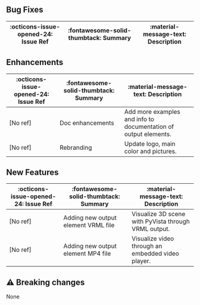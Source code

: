 ## Bug Fixes

| :octicons-issue-opened-24: Issue Ref | :fontawesome-solid-thumbtack: Summary | :material-message-text: Description |
| ------------------------------------ | ------------------------------------- | ----------------------------------- |

## Enhancements

| :octicons-issue-opened-24: Issue Ref | :fontawesome-solid-thumbtack: Summary | :material-message-text: Description                             |
| ------------------------------------ | ------------------------------------- | --------------------------------------------------------------- |
| [No ref]                             | Doc enhancements                      | Add more examples and info to documentation of output elements. |
| [No ref]                             | Rebranding                            | Update logo, main color and pictures.                           |

## New Features

| :octicons-issue-opened-24: Issue Ref | :fontawesome-solid-thumbtack: Summary | :material-message-text: Description                  |
| ------------------------------------ | ------------------------------------- | ---------------------------------------------------- |
| [No ref]                             | Adding new output element VRML file   | Visualize 3D scene with PyVista through VRML output. |
| [No ref]                             | Adding new output element MP4 file    | Visualize video through an embedded video player.    |

## :warning: Breaking changes

None
